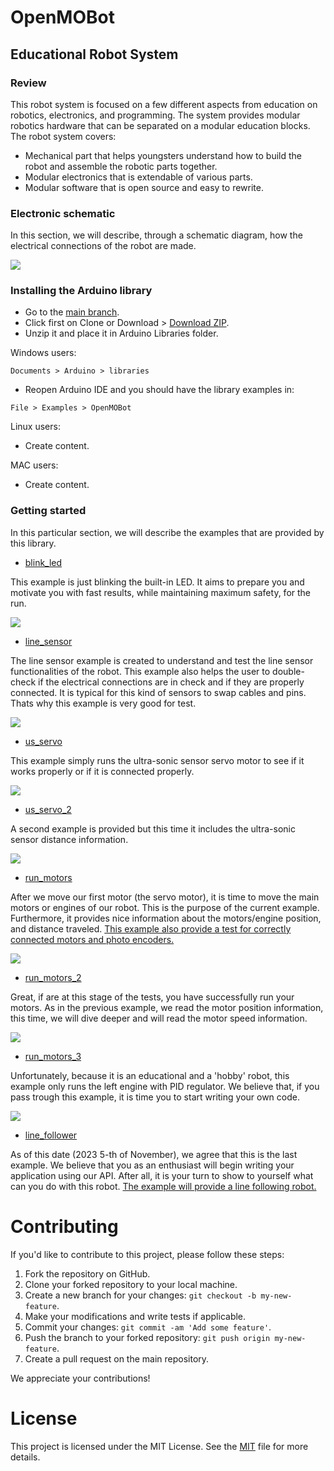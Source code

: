# OpenMOBot

## Educational Robot System

### Review

This robot system is focused on a few different aspects from education on robotics, electronics, and programming.
The system provides modular robotics hardware that can be separated on a modular education blocks. The robot system covers:

 - Mechanical part that helps youngsters understand how to build the robot and assemble the robotic parts together.
 - Modular electronics that is extendable of various parts.
 - Modular software that is open source and easy to rewrite.

### Electronic schematic

In this section, we will describe, through a schematic diagram, how the electrical connections of the robot are made.

![](https://github.com/OpenMOBot/OpenMOBot/blob/create_reademe/schematic/OpenBot_bb.png?raw=true)

### Installing the Arduino library
 - Go to the [main branch](https://github.com/OpenMOBot/OpenMOBot).
 - Click first on Clone or Download > [Download ZIP](https://github.com/OpenMOBot/OpenMOBot/archive/refs/heads/main.zip).
 - Unzip it and place it in Arduino Libraries folder.

Windows users:
```
Documents > Arduino > libraries
```
 - Reopen Arduino IDE and you should have the library examples in:
```
File > Examples > OpenMOBot
```

Linux users:

 - Create content.

MAC users:

 - Create content.

### Getting started

In this particular section, we will describe the examples that are provided by this library.

 - [blink_led](https://github.com/OpenMOBot/OpenMOBot/blob/development/examples/blink_led/blink_led.ino)

This example is just blinking the built-in LED. It aims to prepare you and motivate you with fast results, while maintaining maximum safety, for the run.

![](https://raw.githubusercontent.com/OpenMOBot/OpenMOBot/create_reademe/images/img_1_blink_led.png)

 - [line_sensor](https://github.com/OpenMOBot/OpenMOBot/blob/development/examples/line_sensor/line_sensor.ino)

The line sensor example is created to understand and test the line sensor functionalities of the robot. This example also helps the user to double-check if the electrical connections are in check and if they are properly connected. It is typical for this kind of sensors to swap cables and pins. Thats why this example is very good for test.

![](https://raw.githubusercontent.com/OpenMOBot/OpenMOBot/create_reademe/images/img_1_line_sensor.png)

 - [us_servo](https://github.com/OpenMOBot/OpenMOBot/blob/development/examples/us_servo/us_servo.ino)

This example simply runs the ultra-sonic sensor servo motor to see if it works properly or if it is connected properly.

![](https://raw.githubusercontent.com/OpenMOBot/OpenMOBot/create_reademe/images/img_1_us_servo.png)

 - [us_servo_2](https://github.com/OpenMOBot/OpenMOBot/blob/development/examples/us_servo_2/us_servo_2.ino)

A second example is provided but this time it includes the ultra-sonic sensor distance information.

![](https://raw.githubusercontent.com/OpenMOBot/OpenMOBot/create_reademe/images/img_1_us_servo_2.png)

 - [run_motors](https://github.com/OpenMOBot/OpenMOBot/blob/development/examples/run_motors/run_motors.ino)

After we move our first motor (the servo motor), it is time to move the main motors or engines of our robot. This is the purpose of the current example. Furthermore, it provides nice information about the motors/engine position, and distance traveled. <u>This example also provide a test for correctly connected motors and photo encoders.</u>

![](https://raw.githubusercontent.com/OpenMOBot/OpenMOBot/create_reademe/images/img_1_run_motors.png)

 - [run_motors_2](https://github.com/OpenMOBot/OpenMOBot/blob/development/examples/run_motors_2/run_motors_2.ino)

Great, if are at this stage of the tests, you have successfully run your motors.
As in the previous example, we read the motor position information, this time, we will dive deeper and will read the motor speed information.

![](https://raw.githubusercontent.com/OpenMOBot/OpenMOBot/create_reademe/images/img_1_run_motors_2.png)

 - [run_motors_3](https://github.com/OpenMOBot/OpenMOBot/blob/development/examples/run_motors_3/run_motors_3.ino)

Unfortunately, because it is an educational and a 'hobby' robot, this example only runs the left engine with PID regulator. We believe that, if you pass trough this example, it is time you to start writing your own code.

![](https://raw.githubusercontent.com/OpenMOBot/OpenMOBot/create_reademe/images/img_1_run_motors_3.png)

  - [line_follower](https://github.com/OpenMOBot/OpenMOBot/blob/development/examples/line_follower/line_follower.ino)

As of this date (2023 5-th of November), we agree that this is the last example.
We believe that you as an enthusiast will begin writing your application using our API. After all, it is your turn to show to yourself what can you do with this robot. <u>The example will provide a line following robot.</u>

# Contributing

If you'd like to contribute to this project, please follow these steps:

1. Fork the repository on GitHub.
2. Clone your forked repository to your local machine.
3. Create a new branch for your changes: `git checkout -b my-new-feature`.
4. Make your modifications and write tests if applicable.
5. Commit your changes: `git commit -am 'Add some feature'`.
6. Push the branch to your forked repository: `git push origin my-new-feature`.
7. Create a pull request on the main repository.

We appreciate your contributions!

# License

This project is licensed under the MIT License. See the [MIT](https://www.mit.edu/~amini/LICENSE.md) file for more details.